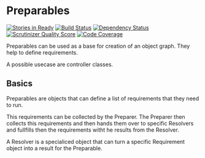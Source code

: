 Preparables
===========

[![Stories in Ready](https://badge.waffle.io/p2ee/preparables.png?label=ready&title=Ready)](https://waffle.io/p2ee/preparables)
[![Build Status](https://travis-ci.org/P2EE/preparables.svg?branch=master)](https://travis-ci.org/P2EE/preparables)
[![Dependency Status](http://www.versioneye.com/user/projects/524158c7632bac486600582a/badge.png)](http://www.versioneye.com/user/projects/524158c7632bac486600582a)
[![Scrutinizer Quality Score](https://scrutinizer-ci.com/g/P2EE/preparables/badges/quality-score.png?s=9f70d3ad93f4d9ef259596718f00387f6b4e506a)](https://scrutinizer-ci.com/g/P2EE/preparables/)
[![Code Coverage](https://scrutinizer-ci.com/g/P2EE/preparables/badges/coverage.png?s=54a54725a9e956b1acd2ed16cfa30fb6f84da2b5)](https://scrutinizer-ci.com/g/P2EE/preparables/)

Preparables can be used as a base for creation of an object graph.
They help to define requirements.

A possible usecase are controller classes.

Basics
------

Preparables are objects that can define a list of requirements
that they need to run.

This requirements can be collected by the Preparer.
The Preparer then collects this requirements and then hands them over to
specific Resolvers and fullfills then the requirements witht he results
from the Resolver.

A Resolver is a specialiced object that can turn a specific Requirement object into
a result for the Preparable.


